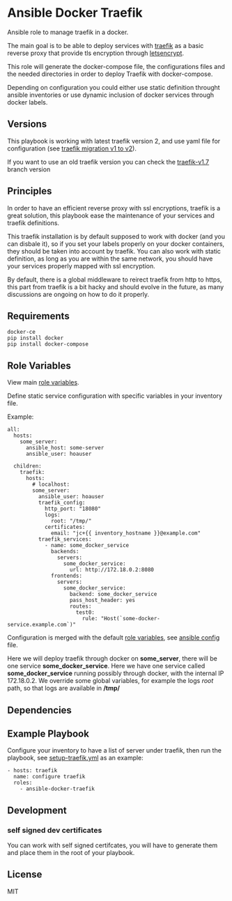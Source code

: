 Ansible Docker Traefik
=========

Ansible role to manage traefik in a docker. 

The main goal is to be able to deploy services with [traefik](https://traefik.io) as a basic reverse proxy that provide tls encryption through [letsencrypt](https://letsencrypt.org/).

This role will generate the docker-compose file, the configurations files and the needed directories in order to deploy Traefik with docker-compose.

Depending on configuration you could either use static definition throught ansible inventories or use dynamic inclusion of docker services through docker labels.

Versions
------------

This playbook is working with latest traefik version 2, and use yaml file for configuration (see [traefik migration v1 to v2](https://docs.traefik.io/migration/v1-to-v2/)).

If you want to use an old traefik version you can check the [traefik-v1.7](https://github.com/HouseOfAgile/ansible-docker-traefik/tree/traefik-v1.7) branch version

Principles
------------

In order to have an efficient reverse proxy with ssl encryptions, traefik is a great solution, this playbook ease the maintenance of your services and traefik definitions. 

This traefik installation is by default supposed to work with docker (and you can disbale it), so if you set your labels properly on your docker containers, they should be taken into account by traefik. 
You can also work with static definition, as long as you are within the same network, you should have your services properly mapped with ssl encryption.

By default, there is a global middleware to reirect traefik from http to https, this part from traefik is a bit hacky and should evolve in the future, as many discussions are ongoing on how to do it properly.

Requirements
------------

    docker-ce
    pip install docker
    pip install docker-compose

Role Variables
--------------

View main [role variables](defaults/main.yml).

Define static service configuration with specific variables in your inventory file.

Example:
```
all:
  hosts:
    some_server:
      ansible_host: some-server
      ansible_user: hoauser

  children:
    traefik:
      hosts:
        # localhost:
        some_server:
          ansible_user: hoauser
          traefik_config:
            http_port: "18080"
            logs:
              root: "/tmp/"
            certificates:
              email: "jc+{{ inventory_hostname }}@example.com"
          traefik_services:
            - name: some_docker_service
              backends:
                servers:
                  some_docker_service:
                    url: http://172.18.0.2:8080
              frontends:
                servers:
                  some_docker_service:
                    backend: some_docker_service
                    pass_host_header: yes
                    routes:
                      test0:
                        rule: "Host(`some-docker-service.example.com`)"
```

Configuration is merged with the default [role variables](./defaults/main.yml), see [ansible config](./ansible.cfg) file.

Here we will deploy traefik through docker on **some_server**, there will be one service **some_docker_service**.
Here we have one service called **some_docker_service** running possibly through docker, with the internal IP 172.18.0.2. 
We override some global variables, for example the logs *root* path, so that logs are available in **/tmp/**

Dependencies
------------



Example Playbook
----------------

Configure your inventory to have a list of server under traefik, then run the playbook, see [setup-traefik.yml](./setup-traefik.yml) as an example:

    - hosts: traefik
      name: configure traefik
      roles:
        - ansible-docker-traefik


Development
-----------

### self signed dev certificates

You can work with self signed certifcates, you will have to generate them and place them in the root of your playbook.

License
-------

MIT


